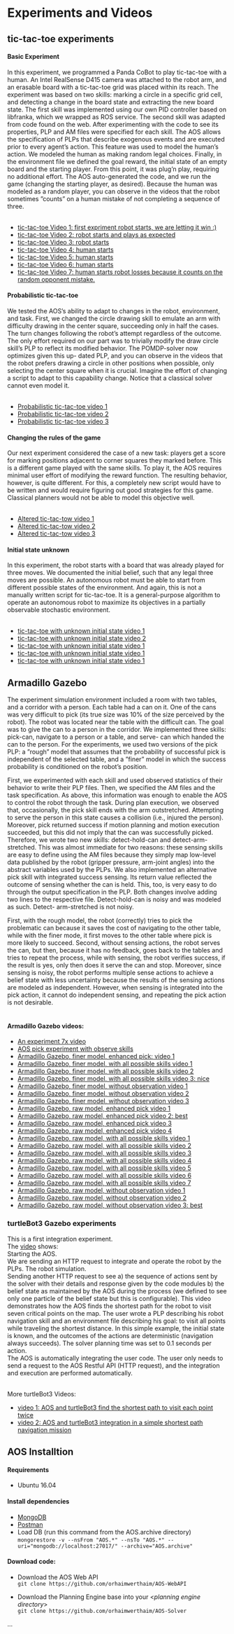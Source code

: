 # Experiments and Videos
## tic-tac-toe experiments
#### Basic Experiment
In this experiment, we programmed a Panda CoBot to play tic-tac-toe with a human. 
An Intel RealSense D415 camera was attached to the robot arm, and an erasable board
with a tic-tac-toe grid was placed within its reach. 
The experiment was based on two skills: marking a circle in a specific grid cell, and detecting a change in the board state and
extracting the new board state. 
The first skill was implemented using our own PID controller based on libfranka, which we
wrapped as ROS service. The second skill was adapted from code found on the web. After experimenting with the code to
see its properties, PLP and AM files were specified for each
skill. The AOS allows the specification of PLPs that describe
exogenous events and are executed prior to every agent’s
action. This feature was used to model the human’s action. We
modeled the human as making random legal choices. Finally,
in the environment file we defined the goal reward, the initial
state of an empty board and the starting player. From this point,
it was plug’n play, requiring no additional effort. The AOS
auto-generated the code, and we run the game (changing the
starting player, as desired). Because the human was modeled as
a random player, you can observe in the videos that the robot
sometimes ”counts” on a human mistake of not completing a
sequence of three.</br> </br>

* [tic-tac-toe Video 1: first expriment robot starts, we are letting it win :)](https://www.youtube.com/watch?v=45Vaf3C-Pco)
* [tic-tac-toe Video 2: robot starts and plays as expected](https://www.youtube.com/watch?v=45Vaf3C-Pco)
* [tic-tac-toe Video 3: robot starts](https://www.youtube.com/watch?v=Jlp6ddtmVz8)
* [tic-tac-toe Video 4: human starts](https://www.youtube.com/watch?v=-rqX1sG5m9Y)
* [tic-tac-toe Video 5: human starts](https://www.youtube.com/watch?v=fpwuh_1mInU)
* [tic-tac-toe Video 6: human starts](https://www.youtube.com/watch?v=ZA5Wg_8KkMM)
* [tic-tac-toe Video 7: human starts robot losses because it counts on the random opponent mistake.](https://www.youtube.com/watch?v=R4dBrP7SLe8)

#### Probabilistic tic-tac-toe
We tested the AOS’s ability to adapt to changes in
the robot, environment, and task. First, we changed the circle
drawing skill to emulate an arm with difficulty drawing in
the center square, succeeding only in half the cases. The
turn changes following the robot’s attempt regardless of the
outcome. The only effort required on our part was to trivially
modify the draw circle skill’s PLP to reflect its modified
behavior. The POMDP-solver now optimizes given this up-
dated PLP, and you can observe in the videos that the robot
prefers drawing a circle in other positions when possible, only
selecting the center square when it is crucial. Imagine the effort
of changing a script to adapt to this capability change. Notice
that a classical solver cannot even model it.</br>
</br>
* [Probabilistic tic-tac-toe video 1](https://www.youtube.com/watch?v=wdVrZBAW9k8)
* [Probabilistic tic-tac-toe video 2](https://www.youtube.com/watch?v=gO49ZPzf6eE)
* [Probabilistic tic-tac-toe video 3](https://www.youtube.com/watch?v=ZypCr8SoJr4)

#### Changing the rules of the game
Our next experiment considered the case of a new task:
players get a score for marking positions adjacent to corner
squares they marked before. This is a different game played
with the same skills. To play it, the AOS requires minimal
user effort of modifying the reward function. The resulting
behavior, however, is quite different. For this, a
completely new script would have to be written and would
require figuring out good strategies for this game. Classical
planners would not be able to model this objective well.</br> </br>

* [Altered tic-tac-tow video 1](https://www.youtube.com/watch?v=llIDKMD1yCA)
* [Altered tic-tac-tow video 2](https://www.youtube.com/watch?v=HhgTrNxjLzE)
* [Altered tic-tac-tow video 3](https://www.youtube.com/watch?v=XLj1i3W5c2c)

#### Initial state unknown

In this experiment, the robot starts with a board that was already played for three moves. We documented the initial belief, such that any legal three moves are possible. 
An autonomous robot must be able to start from different possible states of the environment.
And again, this is not a manually written script for tic-tac-toe. It is a general-purpose algorithm to operate an autonomous robot to maximize its objectives in a partially observable stochastic environment.</br></br>

* [tic-tac-toe with unknown initial state video 1](https://www.youtube.com/watch?v=Q86ZCDcSAGk)
* [tic-tac-toe with unknown initial state video 2](https://www.youtube.com/watch?v=O5zKoOIBL-U)
* [tic-tac-toe with unknown initial state video 1](https://www.youtube.com/watch?v=Q86ZCDcSAGk)
* [tic-tac-toe with unknown initial state video 1](https://www.youtube.com/watch?v=Q86ZCDcSAGk)
* [tic-tac-toe with unknown initial state video 1](https://www.youtube.com/watch?v=Q86ZCDcSAGk)

## Armadillo Gazebo
The experiment simulation environment included a room with two
tables, and a corridor with a person. Each table had a can
on it. One of the cans was very difficult to pick (its true size
was 10% of the size perceived by the robot). The robot was
located near the table with the difficult can. The goal was to
give the can to a person in the corridor. We implemented three
skills: pick-can, navigate to a person or a table, and serve-
can which handed the can to the person. For the experiments,
we used two versions of the pick PLP: a ”rough” model that
assumes that the probability of successful pick is independent
of the selected table, and a ”finer” model in which the success
probability is conditioned on the robot’s position.</br>

First, we experimented with each skill and used observed
statistics of their behavior to write their PLP files. Then, we
specified the AM files and the task specification. As above,
this information was enough to enable the AOS to control the
robot through the task. During plan execution, we observed
that, occasionally, the pick skill ends with the arm outstretched.
Attempting to serve the person in this state causes a collision
(i.e., injured the person). Moreover, pick returned success if
motion planning and motion execution succeeded, but this did
not imply that the can was successfully picked. Therefore,
we wrote two new skills: detect-hold-can and detect-arm-
stretched. This was almost immediate for two reasons: these
sensing skills are easy to define using the AM files because
they simply map low-level data published by the robot (gripper
pressure, arm-joint angles) into the abstract variables used
by the PLPs. We also implemented an alternative pick skill
with integrated success sensing. Its return value reflected the
outcome of sensing whether the can is held. This, too, is
very easy to do through the output specification in the PLP.
Both changes involve adding two lines to the respective file.
Detect-hold-can is noisy and was modeled as such. Detect-
arm-stretched is not noisy.</br>

First, with the rough model, the robot (correctly) tries to
pick the problematic can because it saves the cost of navigating
to the other table, while with the finer mode, it first moves
to the other table where pick is more likely to succeed.
Second, without sensing actions, the robot serves the can,
but then, because it has no feedback, goes back to the tables
and tries to repeat the process, while with sensing, the robot
verifies success, if the result is yes, only then does it serve
the can and stop. Moreover, since sensing is noisy, the robot
performs multiple sense actions to achieve a belief state with
less uncertainty because the results of the sensing actions are
modeled as independent. However, when sensing is integrated
into the pick action, it cannot do independent sensing, and
repeating the pick action is not desirable.</br> </br>

#### Armadillo Gazebo videos:</br>
* [An experiment 7x video](https://youtu.be/10sTQ8a_N6c) 
* [AOS pick experiment with observe skills](https://www.youtube.com/watch?v=_1iaG1N6nmI)
* [Armadillo Gazebo, finer model, enhanced pick: video 1](https://youtu.be/9zy52vlDZOs)
* [Armadillo Gazebo, finer model, with all possible skills video 1](https://youtu.be/89PtHg0LpkI)
* [Armadillo Gazebo, finer model, with all possible skills video 2](https://youtu.be/c2UTeYKGSV4)
* [Armadillo Gazebo, finer model, with all possible skills video 3: nice](https://youtu.be/wPfAhS4Er7o)
* [Armadillo Gazebo, finer model, without observation video 1](https://youtu.be/B9e8b01Mm7Y)
* [Armadillo Gazebo, finer model, without observation video 2](https://youtu.be/TwL33YrbNz8)
* [Armadillo Gazebo, finer model, without observation video 3](https://youtu.be/bAQ-WKGmTlg)
* [Armadillo Gazebo, raw model, enhanced pick video 1](https://youtu.be/Fn4cvCr94OI)
* [Armadillo Gazebo, raw model, enhanced pick video 2: best](https://youtu.be/vpYgekGjoN0)
* [Armadillo Gazebo, raw model, enhanced pick video 3](https://youtu.be/AzBEtJbo2gY)
* [Armadillo Gazebo, raw model, enhanced pick video 4](https://youtu.be/_6GMCN3R5Us)
* [Armadillo Gazebo, raw model, with all possible skills video 1](https://youtu.be/EfJByOeWO_Q)
* [Armadillo Gazebo, raw model, with all possible skills video 2](https://youtu.be/wxVztzj9bzM)
* [Armadillo Gazebo, raw model, with all possible skills video 3](https://youtu.be/qYvAjKNVbpY)
* [Armadillo Gazebo, raw model, with all possible skills video 4](https://youtu.be/kh_7-Jr0dk4)
* [Armadillo Gazebo, raw model, with all possible skills video 5](https://youtu.be/DW5REAoKT80)
* [Armadillo Gazebo, raw model, with all possible skills video 6](https://youtu.be/mL_FgOCRN2E)
* [Armadillo Gazebo, raw model, with all possible skills video 7](https://youtu.be/RR4An1TQ8p0)
* [Armadillo Gazebo, raw model, without observation video 1](https://youtu.be/95bEE6jnJlw)
* [Armadillo Gazebo, raw model, without observation video 2](https://youtu.be/z6BrZroydBI)
* [Armadillo Gazebo, raw model, without observation video 3: best](https://youtu.be/4_g7Hcy5Ub4)



### turtleBot3 Gazebo experiments
This is a first integration experiment.</br>
The [video](https://youtu.be/fx6CXGMWWEM) shows:</br>
Starting the AOS.</br>
We are sending an HTTP request to integrate and operate the robot by the PLPs.
The robot simulation.</br>
Sending another HTTP request to see a) the sequence of actions sent by the solver with their details and response given by the code modules b) the belief state as maintained by the AOS during the process (we defined to see only one particle of the belief state but this is configurable).
This video demonstrates how the AOS finds the shortest path for the robot to visit seven critical points on the map. The user wrote a PLP describing his robot navigation skill and an environment file describing his goal: to visit all points while traveling the shortest distance. 
In this simple example, the initial state is known, and the outcomes of the actions are deterministic (navigation always succeeds). The solver planning time was set to 0.1 seconds per action.
</br> 
The AOS is automatically integrating the user code. The user only needs to send a request to the AOS Restful API (HTTP request), and the integration and execution are performed automatically.</br> </br>

More turtleBot3 Videos:</br>
* [video 1: AOS and turtleBot3 find the shortest path to visit each point twice](https://youtu.be/9Fyund5sjcU)
* [video 2: AOS and turtleBot3 integration in a simple shortest path navigation mission](https://youtu.be/2WQOsS4EikM)

## AOS Installtion
#### Requirements
* Ubuntu 16.04
#### Install dependencies
* [MongoDB](https://docs.mongodb.com/manual/tutorial/install-mongodb-on-ubuntu/) 
* [Postman](https://www.postman.com/downloads/)
* Load DB (run this command from the AOS.archive directory)</br>
`mongorestore -v --nsFrom "AOS.*" --nsTo "AOS.*" --uri="mongodb://localhost:27017/" --archive="AOS.archive"`

#### Download code:
* Download the AOS Web API </br>
`git clone https://github.com/orhaimwerthaim/AOS-WebAPI` 

* Download the Planning Engine base into your <_planning engine directory_> </br>
`git clone https://github.com/orhaimwerthaim/AOS-Solver`

...
